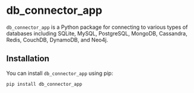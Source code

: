 # db_connector_app

`db_connector_app` is a Python package for connecting to various types of databases including SQLite, MySQL, PostgreSQL, MongoDB, Cassandra, Redis, CouchDB, DynamoDB, and Neo4j.

## Installation

You can install `db_connector_app` using pip:

```bash
pip install db_connector_app
